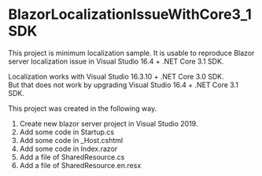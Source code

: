 # BlazorLocalizationIssueWithCore3_1SDK
This project is minimum localization sample. It is usable to reproduce Blazor server localization issue in Visual Studio 16.4 + .NET Core 3.1 SDK.

Localization works with Visual Studio 16.3.10 + .NET Core 3.0 SDK.  
But that does not work by upgrading Visual Studio 16.4 + .NET Core 3.1 SDK.
 

This project was created in the following way.
1. Create new blazor server project in Visual Studio 2019.
1. Add some code in Startup.cs
1. Add some code in _Host.cshtml
1. Add some code in Index.razor
1. Add a file of SharedResource.cs
1. Add a file of SharedResource.en.resx
